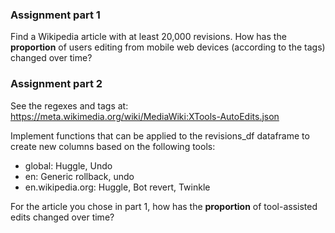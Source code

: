 ### Assignment part 1

Find a Wikipedia article with at least 20,000 revisions. How has the **proportion** of users editing from mobile web devices (according to the tags) changed over time?

### Assignment part 2

See the regexes and tags at: https://meta.wikimedia.org/wiki/MediaWiki:XTools-AutoEdits.json
            
Implement functions that can be applied to the revisions_df dataframe to create new columns based on the following tools: 

- global: Huggle, Undo
- en: Generic rollback, undo
- en.wikipedia.org: Huggle, Bot revert, Twinkle

For the article you chose in part 1, how has the **proportion** of tool-assisted edits changed over time?
